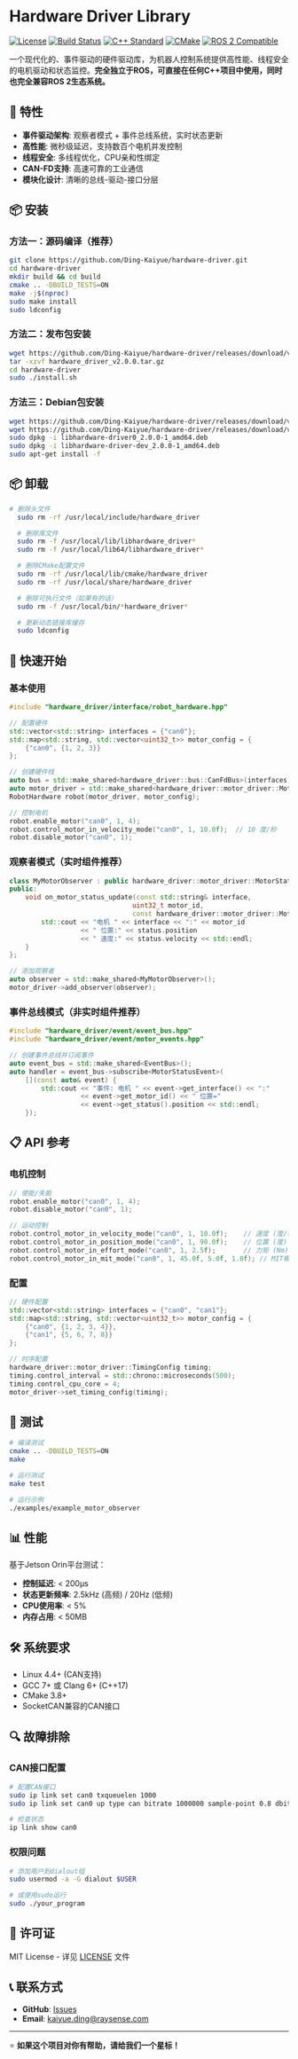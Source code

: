 # Hardware Driver Library

[![License](https://img.shields.io/badge/License-MIT-yellow.svg)](https://opensource.org/licenses/MIT)
[![Build Status](https://github.com/Ding-Kaiyue/hardware-driver/actions/workflows/ci.yml/badge.svg?branch=master)](https://github.com/Ding-Kaiyue/hardware-driver/actions/workflows/ci.yml)
[![C++ Standard](https://img.shields.io/badge/C%2B%2B-17-blue.svg)](https://en.cppreference.com/w/cpp/17)
[![CMake](https://img.shields.io/badge/CMake-3.10+-blue.svg)](https://cmake.org/)
[![ROS 2 Compatible](https://img.shields.io/badge/ROS%202-Compatible-blue)](https://docs.ros.org/en/humble/)

一个现代化的、事件驱动的硬件驱动库，为机器人控制系统提供高性能、线程安全的电机驱动和状态监控。**完全独立于ROS，可直接在任何C++项目中使用，同时也完全兼容ROS 2生态系统。**

## 🚀 特性

- **事件驱动架构**: 观察者模式 + 事件总线系统，实时状态更新
- **高性能**: 微秒级延迟，支持数百个电机并发控制
- **线程安全**: 多线程优化，CPU亲和性绑定
- **CAN-FD支持**: 高速可靠的工业通信
- **模块化设计**: 清晰的总线-驱动-接口分层

## 📦 安装

### 方法一：源码编译（推荐）
```bash
git clone https://github.com/Ding-Kaiyue/hardware-driver.git
cd hardware-driver
mkdir build && cd build
cmake .. -DBUILD_TESTS=ON
make -j$(nproc)
sudo make install
sudo ldconfig
```

### 方法二：发布包安装
```bash
wget https://github.com/Ding-Kaiyue/hardware-driver/releases/download/v2.0.0-release/hardware_driver_v2.0.0.tar.gz
tar -xzvf hardware_driver_v2.0.0.tar.gz
cd hardware-driver
sudo ./install.sh
```

### 方法三：Debian包安装
```bash
wget https://github.com/Ding-Kaiyue/hardware-driver/releases/download/v2.0.0-release/libhardware-driver0_2.0.0-1_amd64.deb
wget https://github.com/Ding-Kaiyue/hardware-driver/releases/download/v2.0.0-release/libhardware-driver-dev_2.0.0-1_amd64.deb
sudo dpkg -i libhardware-driver0_2.0.0-1_amd64.deb
sudo dpkg -i libhardware-driver-dev_2.0.0-1_amd64.deb
sudo apt-get install -f
```

## 📦 卸载
```bash
# 删除头文件
  sudo rm -rf /usr/local/include/hardware_driver

  # 删除库文件
  sudo rm -f /usr/local/lib/libhardware_driver*
  sudo rm -f /usr/local/lib64/libhardware_driver*

  # 删除CMake配置文件
  sudo rm -rf /usr/local/lib/cmake/hardware_driver
  sudo rm -rf /usr/local/share/hardware_driver

  # 删除可执行文件（如果有的话）
  sudo rm -f /usr/local/bin/*hardware_driver*

  # 更新动态链接库缓存
  sudo ldconfig
```

## 🚀 快速开始

### 基本使用

```cpp
#include "hardware_driver/interface/robot_hardware.hpp"

// 配置硬件
std::vector<std::string> interfaces = {"can0"};
std::map<std::string, std::vector<uint32_t>> motor_config = {
    {"can0", {1, 2, 3}}
};

// 创建硬件栈
auto bus = std::make_shared<hardware_driver::bus::CanFdBus>(interfaces);
auto motor_driver = std::make_shared<hardware_driver::motor_driver::MotorDriverImpl>(bus);
RobotHardware robot(motor_driver, motor_config);

// 控制电机
robot.enable_motor("can0", 1, 4);
robot.control_motor_in_velocity_mode("can0", 1, 10.0f);  // 10 度/秒
robot.disable_motor("can0", 1);
```

### 观察者模式（实时组件推荐）

```cpp
class MyMotorObserver : public hardware_driver::motor_driver::MotorStatusObserver {
public:
    void on_motor_status_update(const std::string& interface, 
                               uint32_t motor_id, 
                               const hardware_driver::motor_driver::Motor_Status& status) override {
        std::cout << "电机 " << interface << ":" << motor_id 
                  << " 位置:" << status.position 
                  << " 速度:" << status.velocity << std::endl;
    }
};

// 添加观察者
auto observer = std::make_shared<MyMotorObserver>();
motor_driver->add_observer(observer);
```

### 事件总线模式（非实时组件推荐）

```cpp
#include "hardware_driver/event/event_bus.hpp"
#include "hardware_driver/event/motor_events.hpp"

// 创建事件总线并订阅事件
auto event_bus = std::make_shared<EventBus>();
auto handler = event_bus->subscribe<MotorStatusEvent>(
    [](const auto& event) {
        std::cout << "事件: 电机 " << event->get_interface() << ":" 
                  << event->get_motor_id() << " 位置=" 
                  << event->get_status().position << std::endl;
    });
```

## 📋 API 参考

### 电机控制
```cpp
// 使能/失能
robot.enable_motor("can0", 1, 4);
robot.disable_motor("can0", 1);

// 运动控制
robot.control_motor_in_velocity_mode("can0", 1, 10.0f);    // 速度 (度/秒)
robot.control_motor_in_position_mode("can0", 1, 90.0f);    // 位置 (度)
robot.control_motor_in_effort_mode("can0", 1, 2.5f);       // 力矩 (Nm)
robot.control_motor_in_mit_mode("can0", 1, 45.0f, 5.0f, 1.0f); // MIT模式
```

### 配置
```cpp
// 硬件配置
std::vector<std::string> interfaces = {"can0", "can1"};
std::map<std::string, std::vector<uint32_t>> motor_config = {
    {"can0", {1, 2, 3, 4}},
    {"can1", {5, 6, 7, 8}}
};

// 时序配置
hardware_driver::motor_driver::TimingConfig timing;
timing.control_interval = std::chrono::microseconds(500);
timing.control_cpu_core = 4;
motor_driver->set_timing_config(timing);
```

## 🧪 测试

```bash
# 编译测试
cmake .. -DBUILD_TESTS=ON
make

# 运行测试
make test

# 运行示例
./examples/example_motor_observer
```

## 📊 性能

基于Jetson Orin平台测试：

- **控制延迟**: < 200μs
- **状态更新频率**: 2.5kHz (高频) / 20Hz (低频)
- **CPU使用率**: < 5%
- **内存占用**: < 50MB

## 🛠️ 系统要求

- Linux 4.4+ (CAN支持)
- GCC 7+ 或 Clang 6+ (C++17)
- CMake 3.8+
- SocketCAN兼容的CAN接口

## 🔍 故障排除

### CAN接口配置
```bash
# 配置CAN接口
sudo ip link set can0 txqueuelen 1000
sudo ip link set can0 up type can bitrate 1000000 sample-point 0.8 dbitrate 5000000 dsample-point 0.75 fd on

# 检查状态
ip link show can0
```

### 权限问题
```bash
# 添加用户到dialout组
sudo usermod -a -G dialout $USER

# 或使用sudo运行
sudo ./your_program
```

## 📄 许可证

MIT License - 详见 [LICENSE](LICENSE) 文件

## 📞 联系方式

- **GitHub**: [Issues](https://github.com/Ding-Kaiyue/hardware-driver/issues)
- **Email**: kaiyue.ding@raysense.com

---

⭐ **如果这个项目对你有帮助，请给我们一个星标！**